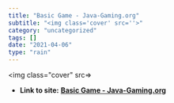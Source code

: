 ```yaml
---
title: "Basic Game - Java-Gaming.org"
subtitle: "<img class='cover' src=''>"
category: "uncategorized"
tags: []
date: "2021-04-06"
type: "rain"
---
```

<img class="cover" src=>


* **Link to site:** **[Basic Game - Java-Gaming.org](http://www.java-gaming.org/index.php?topic=21919.0)**